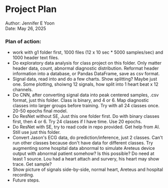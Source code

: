 # Project Plan  

Author: Jennifer E Yoon  
Date:   May 26, 2025  

### Plan of action:  

 * work with g1 folder first, 1000 files (12 x 10 sec * 5000 samples/sec)
   and 1000 header text files.
 * Do exploratory data analysis for class project on this folder.
   Only matter header data, count, abnormal diagnostic distribution.
   Reformat header information into a database, or Pandas DataFrame, save as csv format.
 * Signal data, read into and do a few charts. Show splitting?  Maybe just one.
   Some plotting, shoiwng 12 signals, how split into 1 heart beat x 12 channels.
 * Do CNN, after converting signal data into peak centered samples, .csv format, just this folder. Class is binary, and 4 or 6.  Map diagnostic classes into larger groups before training.  Try with all 24 classes once. 20-50 epochs final model.
 * Do ResNet without SE, Just this one folder first.  Do with binary classes first, then 4 or 6. Try 24 classes if I have time. Use 20 epochs.
 * Do ResNet with SE, try to read code in repo provided. Get help from AI.
   Still use just this folder.
 * Convert Jason's ECG data, do prediction/inference, just 2 classes.
   Can't run other classes because don't have data for different classes.
   Try augmenting some hospital data abnormal to simulate Areteus device output with abnormal patient somehow? Is this possible? Do need at least 1 source. Lou had a heart attach and survery, his heart may show trace. Get sample?
  * Show picture of signals side-by-side, normal heart, Areteus and hospital recording.
  * Future steps.    


